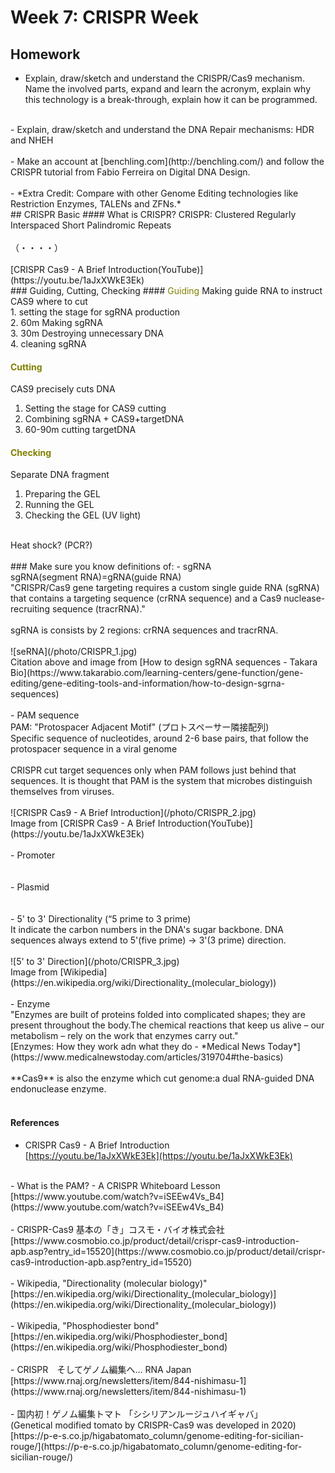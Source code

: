 # Week 7: CRISPR Week
## Homework
- Explain, draw/sketch and understand the CRISPR/Cas9 mechanism. Name the involved parts, expand and learn the acronym, explain why this technology is a break-through, explain how it can be programmed.<br/>
<br/>
- Explain, draw/sketch and understand the DNA Repair mechanisms: HDR and NHEH<br/>
<br/>
- Make an account at [benchling.com](http://benchling.com/) and follow the CRISPR tutorial from Fabio Ferreira on Digital DNA Design.<br/>
<br/>
- *Extra Credit: Compare with other Genome Editing technologies like Restriction Enzymes, TALENs and ZFNs.*<br/>
## CRISPR Basic
#### What is CRISPR?
CRISPR: Clustered Regularly Interspaced Short Palindromic Repeats<br/>
<br/>
（・・・・）<br/>
<br/>
[CRISPR Cas9 - A Brief Introduction(YouTube)](https://youtu.be/1aJxXWkE3Ek)
<br/>
### Guiding, Cutting, Checking
#### <font color="Olive">Guiding</font>
Making guide RNA to instruct CAS9 where to cut<br/>
1. setting the stage for sgRNA production<br/>
2. 60m Making sgRNA<br/>
3. 30m Destroying unnecessary DNA<br/>
4. cleaning sgRNA<br/>

#### <font color="Olive">Cutting</font>
CAS9 precisely cuts DNA<br/>
1. Setting the stage for CAS9 cutting<br/>
2. Combining sgRNA + CAS9+targetDNA<br/>
3. 60-90m cutting targetDNA<br/>

#### <font color="Olive">Checking</font>
Separate DNA fragment<br/>
1. Preparing the GEL<br/>
2. Running the GEL<br/>
3. Checking the GEL (UV light)<br/>

<br/>
Heat shock? (PCR?)<br/>
<br/>
### Make sure you know definitions of:
- sgRNA<br/>
sgRNA(segment RNA)=gRNA(guide RNA)<br/>
"CRISPR/Cas9 gene targeting requires a custom single guide RNA (sgRNA) that contains a targeting sequence (crRNA sequence) and a Cas9 nuclease-recruiting sequence (tracrRNA)."<br/>
<br/>
sgRNA is consists by 2 regions: crRNA sequences and tracrRNA.<br/>
<br/>
![seRNA](/photo/CRISPR_1.jpg)<br/>
Citation above and image from [How to design sgRNA sequences - Takara Bio](https://www.takarabio.com/learning-centers/gene-function/gene-editing/gene-editing-tools-and-information/how-to-design-sgrna-sequences)<br/>
<br/>
- PAM sequence<br/>
PAM: "Protospacer Adjacent Motif" (プロトスペーサー隣接配列)<br/>
Specific sequence of nucleotides, around 2-6 base pairs, that follow the protospacer sequence in a viral genome<br/>
<br/>
CRISPR cut target sequences only when PAM follows just behind that sequences. It is thought that PAM is the system that microbes distinguish themselves from viruses.<br/>
<br/>
![CRISPR Cas9 - A Brief Introduction](/photo/CRISPR_2.jpg)<br/>
Image from [CRISPR Cas9 - A Brief Introduction(YouTube)](https://youtu.be/1aJxXWkE3Ek)<br/>
<br/>
- Promoter<br/>
<br/>
<br/>
- Plasmid<br/>
<br/>
<br/>
- 5' to 3' Directionality (“5 prime to 3 prime)<br/>
It indicate the carbon numbers in the DNA's sugar backbone.
DNA sequences always extend to 5'(five prime) -> 3'(3 prime) direction.<br/>
<br/>
![5' to 3' Direction](/photo/CRISPR_3.jpg)<br/>
Image from [Wikipedia](https://en.wikipedia.org/wiki/Directionality_(molecular_biology))<br/>
<br/>
- Enzyme<br/>
"Enzymes are built of proteins folded into complicated shapes; they are present throughout the body.The chemical reactions that keep us alive – our metabolism – rely on the work that enzymes carry out."<br/>
[Enzymes: How they work adn what they do - *Medical News Today*](https://www.medicalnewstoday.com/articles/319704#the-basics)<br/>
<br/>
**Cas9** is also the enzyme which cut genome:a dual RNA-guided DNA endonuclease enzyme.<br/>
<br/>

#### References<br/>
- CRISPR Cas9 - A Brief Introduction<br/>
[https://youtu.be/1aJxXWkE3Ek](https://youtu.be/1aJxXWkE3Ek)<br/>
<br/>
- What is the PAM? - A CRISPR Whiteboard Lesson<br/>
[https://www.youtube.com/watch?v=iSEEw4Vs_B4](https://www.youtube.com/watch?v=iSEEw4Vs_B4)<br/>
<br/>
- CRISPR-Cas9 基本の「き」コスモ・バイオ株式会社<br/>
[https://www.cosmobio.co.jp/product/detail/crispr-cas9-introduction-apb.asp?entry_id=15520](https://www.cosmobio.co.jp/product/detail/crispr-cas9-introduction-apb.asp?entry_id=15520)<br/>
<br/>
- Wikipedia, "Directionality (molecular biology)"<br/>
[https://en.wikipedia.org/wiki/Directionality_(molecular_biology)](https://en.wikipedia.org/wiki/Directionality_(molecular_biology))<br/>
<br/>
- Wikipedia, "Phosphodiester bond"<br/>
[https://en.wikipedia.org/wiki/Phosphodiester_bond](https://en.wikipedia.org/wiki/Phosphodiester_bond)<br/>
<br/>
- CRISPR　そしてゲノム編集へ… RNA Japan<br/>
[https://www.rnaj.org/newsletters/item/844-nishimasu-1](https://www.rnaj.org/newsletters/item/844-nishimasu-1)<br/>
<br/>
- 国内初！ゲノム編集トマト 「シシリアンルージュハイギャバ」<br/>
(Genetical modified tomato by CRISPR-Cas9 was developed in 2020)<br/>
[https://p-e-s.co.jp/higabatomato_column/genome-editing-for-sicilian-rouge/](https://p-e-s.co.jp/higabatomato_column/genome-editing-for-sicilian-rouge/)<br/>
<br/>
